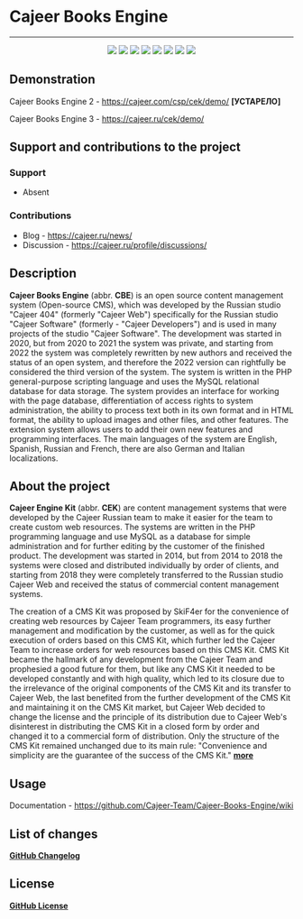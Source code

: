 #  Cajeer Books Engine

____

<div align="center">
 <img src="https://img.shields.io/badge/downloads-0-green"/>
 <img src="https://img.shields.io/badge/made%20by-cajeer-blue"/>
 <img src="https://img.shields.io/badge/software-open--source-yellowgreen"/>
 <img src="https://img.shields.io/github/issues/Cajeer-Team/Cajeer-Books-Engine"/>
 <img src="https://img.shields.io/github/forks/Cajeer-Team/Cajeer-Books-Engine"/>
 <img src="https://img.shields.io/github/stars/Cajeer-Team/Cajeer-Books-Engine"/>
 <img src="https://img.shields.io/badge/donations-0₿-red"/>
 <img src="https://img.shields.io/badge/license-cc%20by--sa%204.0-brightgreen"/>
</div>

## Demonstration
Cajeer Books Engine 2 - https://cajeer.com/csp/cek/demo/ **[УСТАРЕЛО]**

Cajeer Books Engine 3 - https://cajeer.ru/cek/demo/

## Support and contributions to the project
### Support
* Absent
### Contributions
* Blog - https://cajeer.ru/news/
* Discussion - https://cajeer.ru/profile/discussions/

## Description
**Cajeer Books Engine** (abbr. **CBE**) is an open source content management system (Open-source CMS), which was developed by the Russian studio "Cajeer 404" (formerly "Cajeer Web") specifically for the Russian studio "Cajeer Software" (formerly - "Cajeer Developers") and is used in many projects of the studio "Cajeer Software". The development was started in 2020, but from 2020 to 2021 the system was private, and starting from 2022 the system was completely rewritten by new authors and received the status of an open system, and therefore the 2022 version can rightfully be considered the third version of the system. The system is written in the PHP general-purpose scripting language and uses the MySQL relational database for data storage. The system provides an interface for working with the page database, differentiation of access rights to system administration, the ability to process text both in its own format and in HTML format, the ability to upload images and other files, and other features. The extension system allows users to add their own new features and programming interfaces. The main languages of the system are English, Spanish, Russian and French, there are also German and Italian localizations.

## About the project
**Cajeer Engine Kit** (abbr. **CEK**) are content management systems that were developed by the Cajeer Russian team to make it easier for the team to create custom web resources. The systems are written in the PHP programming language and use MySQL as a database for simple administration and for further editing by the customer of the finished product. The development was started in 2014, but from 2014 to 2018 the systems were closed and distributed individually by order of clients, and starting from 2018 they were completely transferred to the Russian studio Cajeer Web and received the status of commercial content management systems.

The creation of a CMS Kit was proposed by SkiF4er for the convenience of creating web resources by Cajeer Team programmers, its easy further management and modification by the customer, as well as for the quick execution of orders based on this CMS Kit, which further led the Cajeer Team to increase orders for web resources based on this CMS Kit. CMS Kit became the hallmark of any development from the Cajeer Team and prophesied a good future for them, but like any CMS Kit it needed to be developed constantly and with high quality, which led to its closure due to the irrelevance of the original components of the CMS Kit and its transfer to Cajeer Web, the last benefited from the further development of the CMS Kit and maintaining it on the CMS Kit market, but Cajeer Web decided to change the license and the principle of its distribution due to Cajeer Web's disinterest in distributing the CMS Kit in a closed form by order and changed it to a commercial form of distribution. Only the structure of the CMS Kit remained unchanged due to its main rule: "Convenience and simplicity are the guarantee of the success of the CMS Kit." **[more](https://github.com/Cajeer-Team/Cajeer-Books-Engine/blob/main/STORY.md)**

## Usage
Documentation - https://github.com/Cajeer-Team/Cajeer-Books-Engine/wiki

## List of changes
**[GitHub Changelog](https://github.com/Cajeer-Team/Cajeer-Books-Engine/blob/main/CHANGELOG.md)**

## License
**[GitHub License](https://github.com/Cajeer-Team/Cajeer-Books-Engine/blob/main/LICENSE.md)**
